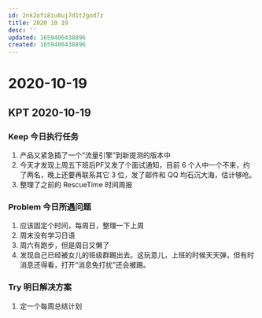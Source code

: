 ```yaml
---
id: 2nk2ofi8iu0uj7d1t2god7z
title: 2020 10 19
desc: ''
updated: 1659406438896
created: 1659406438896
---
```

# 2020-10-19

## KPT 2020-10-19

### Keep 今日执行任务
1. 产品又紧急插了一个“流量引擎”到新提测的版本中
2. 今天才发现上周五下班后PF又发了个面试通知，目前 6 个人中一个不来，约了两名，晚上还要再联系其它 3 位，发了邮件和 QQ 均石沉大海，估计够呛。
3. 整理了之前的 RescueTime 时间周报

### Problem 今日所遇问题
1. 应该固定个时间，每周日，整理一下上周
2. 周末没有学习日语
3. 周六有跑步，但是周日又懒了
4. 发现自己已经被女儿的班级群踢出去。这玩意儿，上班的时候天天弹，但有时消息还得看，打开“消息免打扰”还会被踢。

### Try 明日解决方案
1. 定一个每周总结计划
